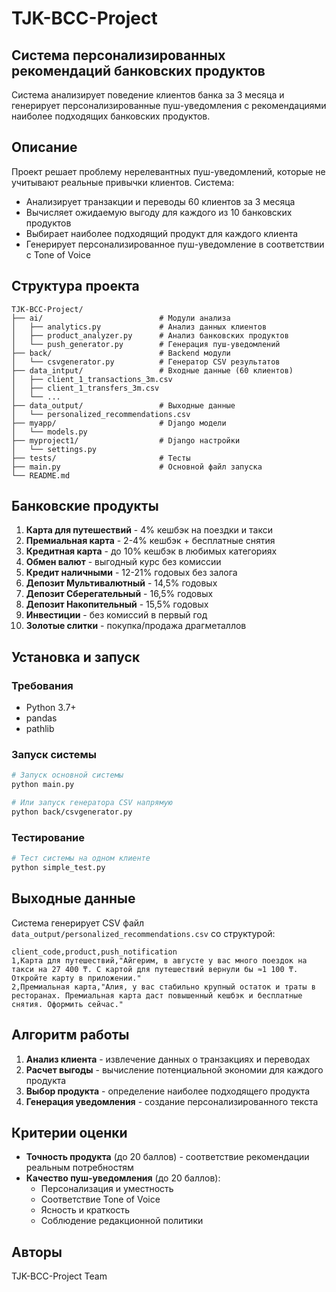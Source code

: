 # TJK-BCC-Project

## Система персонализированных рекомендаций банковских продуктов

Система анализирует поведение клиентов банка за 3 месяца и генерирует персонализированные пуш-уведомления с рекомендациями наиболее подходящих банковских продуктов.

## Описание

Проект решает проблему нерелевантных пуш-уведомлений, которые не учитывают реальные привычки клиентов. Система:

- Анализирует транзакции и переводы 60 клиентов за 3 месяца
- Вычисляет ожидаемую выгоду для каждого из 10 банковских продуктов
- Выбирает наиболее подходящий продукт для каждого клиента
- Генерирует персонализированное пуш-уведомление в соответствии с Tone of Voice

## Структура проекта

```
TJK-BCC-Project/
├── ai/                          # Модули анализа
│   ├── analytics.py             # Анализ данных клиентов
│   ├── product_analyzer.py      # Анализ банковских продуктов
│   └── push_generator.py        # Генерация пуш-уведомлений
├── back/                        # Backend модули
│   └── csvgenerator.py          # Генератор CSV результатов
├── data_intput/                 # Входные данные (60 клиентов)
│   ├── client_1_transactions_3m.csv
│   ├── client_1_transfers_3m.csv
│   └── ...
├── data_output/                 # Выходные данные
│   └── personalized_recommendations.csv
├── myapp/                       # Django модели
│   └── models.py
├── myproject1/                  # Django настройки
│   └── settings.py
├── tests/                       # Тесты
├── main.py                      # Основной файл запуска
└── README.md
```

## Банковские продукты

1. **Карта для путешествий** - 4% кешбэк на поездки и такси
2. **Премиальная карта** - 2-4% кешбэк + бесплатные снятия
3. **Кредитная карта** - до 10% кешбэк в любимых категориях
4. **Обмен валют** - выгодный курс без комиссии
5. **Кредит наличными** - 12-21% годовых без залога
6. **Депозит Мультивалютный** - 14,5% годовых
7. **Депозит Сберегательный** - 16,5% годовых
8. **Депозит Накопительный** - 15,5% годовых
9. **Инвестиции** - без комиссий в первый год
10. **Золотые слитки** - покупка/продажа драгметаллов

## Установка и запуск

### Требования
- Python 3.7+
- pandas
- pathlib

### Запуск системы

```bash
# Запуск основной системы
python main.py

# Или запуск генератора CSV напрямую
python back/csvgenerator.py
```

### Тестирование

```bash
# Тест системы на одном клиенте
python simple_test.py
```

## Выходные данные

Система генерирует CSV файл `data_output/personalized_recommendations.csv` со структурой:

```csv
client_code,product,push_notification
1,Карта для путешествий,"Айгерим, в августе у вас много поездок на такси на 27 400 ₸. С картой для путешествий вернули бы ≈1 100 ₸. Откройте карту в приложении."
2,Премиальная карта,"Алия, у вас стабильно крупный остаток и траты в ресторанах. Премиальная карта даст повышенный кешбэк и бесплатные снятия. Оформить сейчас."
```

## Алгоритм работы

1. **Анализ клиента** - извлечение данных о транзакциях и переводах
2. **Расчет выгоды** - вычисление потенциальной экономии для каждого продукта
3. **Выбор продукта** - определение наиболее подходящего продукта
4. **Генерация уведомления** - создание персонализированного текста

## Критерии оценки

- **Точность продукта** (до 20 баллов) - соответствие рекомендации реальным потребностям
- **Качество пуш-уведомления** (до 20 баллов):
  - Персонализация и уместность
  - Соответствие Tone of Voice
  - Ясность и краткость
  - Соблюдение редакционной политики

## Авторы

TJK-BCC-Project Team